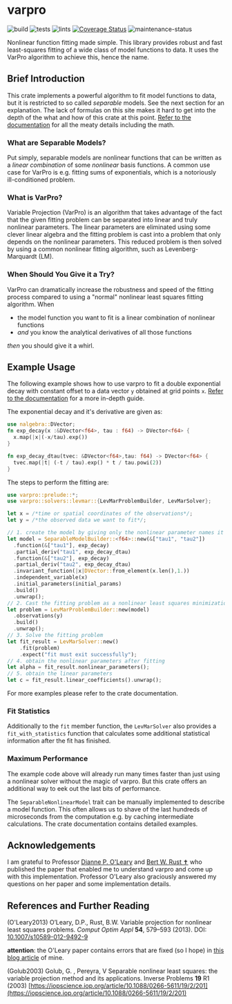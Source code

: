 # varpro

![build](https://github.com/geo-ant/varpro/workflows/build/badge.svg?branch=main)
![tests](https://github.com/geo-ant/varpro/workflows/tests/badge.svg?branch=main)
![lints](https://github.com/geo-ant/varpro/workflows/lints/badge.svg?branch=main)
[![Coverage Status](https://coveralls.io/repos/github/geo-ant/varpro/badge.svg?branch=main)](https://coveralls.io/github/geo-ant/varpro?branch=main)
![maintenance-status](https://img.shields.io/badge/maintenance-actively--developed-brightgreen.svg)

Nonlinear function fitting made simple. This library provides robust and fast 
least-squares fitting of a wide class of model functions to data.
It uses the VarPro algorithm to achieve this, hence the name.

## Brief Introduction

This crate implements a powerful algorithm
to fit model functions to data, but it is restricted to so called _separable_
models. See the next section for an explanation. The lack of formulas on this 
site makes it hard to get into the depth of the what and how of this crate at this point.
[Refer to the documentation](https://docs.rs/varpro/) for all the meaty details including the math.

### What are Separable Models?

Put simply, separable models are nonlinear functions that can be 
written as a *linear combination* of some *nonlinear* basis functions.
A common use case for VarPro is e.g. fitting sums of exponentials,
which is a notoriously ill-conditioned problem.

### What is VarPro?

Variable Projection (VarPro) is an algorithm that takes advantage of the fact 
that the given fitting problem can be separated into linear and truly nonlinear parameters.
The linear parameters are eliminated using some clever linear algebra
and the fitting problem is cast into a problem that only depends on the nonlinear parameters.
This reduced problem is then solved by using a common nonlinear fitting algorithm,
such as Levenberg-Marquardt (LM).

### When Should You Give it a Try?

VarPro can dramatically increase the robustness and speed of the fitting process
compared to using a "normal" nonlinear least squares fitting algorithm. When

* the model function you want to fit is a linear combination of nonlinear functions
* _and_ you know the analytical derivatives of all those functions

_then_ you should give it a whirl.

## Example Usage

The following example shows how to use varpro to fit a double exponential decay
with constant offset to a data vector `y` obtained at grid points `x`. 
[Refer to the documentation](https://docs.rs/varpro/) for a more in-depth guide.

The exponential decay and it's derivative are given as:

```rust
use nalgebra::DVector;
fn exp_decay(x :&DVector<f64>, tau : f64) -> DVector<f64> {
  x.map(|x|(-x/tau).exp())
}

fn exp_decay_dtau(tvec: &DVector<f64>,tau: f64) -> DVector<f64> {
  tvec.map(|t| (-t / tau).exp() * t / tau.powi(2))
}
```

The steps to perform the fitting are:

```rust
use varpro::prelude::*;
use varpro::solvers::levmar::{LevMarProblemBuilder, LevMarSolver};

let x = /*time or spatial coordinates of the observations*/;
let y = /*the observed data we want to fit*/;

// 1. create the model by giving only the nonlinear parameter names it depends on
let model = SeparableModelBuilder::<f64>::new(&["tau1", "tau2"])
  .function(&["tau1"], exp_decay)
  .partial_deriv("tau1", exp_decay_dtau)
  .function(&["tau2"], exp_decay)
  .partial_deriv("tau2", exp_decay_dtau)
  .invariant_function(|x|DVector::from_element(x.len(),1.))
  .independent_variable(x)
  .initial_parameters(initial_params)
  .build()
  .unwrap();
// 2. Cast the fitting problem as a nonlinear least squares minimization problem
let problem = LevMarProblemBuilder::new(model)
  .observations(y)
  .build()
  .unwrap();
// 3. Solve the fitting problem
let fit_result = LevMarSolver::new()
    .fit(problem)
    .expect("fit must exit successfully");
// 4. obtain the nonlinear parameters after fitting
let alpha = fit_result.nonlinear_parameters();
// 5. obtain the linear parameters
let c = fit_result.linear_coefficients().unwrap();
```

For more examples please refer to the crate documentation.

### Fit Statistics

Additionally to the `fit` member function, the `LevMarSolver` also provides a 
`fit_with_statistics` function that calculates some additional statistical
information after the fit has finished.

### Maximum Performance

The example code above will already run many times faster
than just using a nonlinear solver without the magic of varpro.
But this crate offers an additional way to eek out the last bits of  performance.

The `SeparableNonlinearModel` trait can be manually
implemented to describe a model function. This often allows us to shave of the 
last hundreds of microseconds from the computation e.g. by caching intermediate
calculations. The crate documentation contains detailed examples.

## Acknowledgements

I am grateful to Professor [Dianne P. O'Leary](http://www.cs.umd.edu/~oleary/)
and [Bert W. Rust &#10013;](https://math.nist.gov/~BRust/) who published the paper that 
enabled me to understand varpro and come up with this implementation.
Professor O'Leary also graciously answered my questions on her paper and
some implementation details.

## References and Further Reading

(O'Leary2013) O’Leary, D.P., Rust, B.W. Variable projection for nonlinear least squares problems.
*Comput Optim Appl* **54**, 579–593 (2013). DOI: [10.1007/s10589-012-9492-9](https://doi.org/10.1007/s10589-012-9492-9)

**attention**: the O'Leary paper contains errors that are fixed (so I hope)
in [this blog article](https://geo-ant.github.io/blog/2020/variable-projection-part-1-fundamentals/) of mine.

(Golub2003) Golub, G. , Pereyra, V Separable nonlinear least squares:
the variable projection method and its applications. Inverse Problems **19** R1 (2003)
[https://iopscience.iop.org/article/10.1088/0266-5611/19/2/201](https://iopscience.iop.org/article/10.1088/0266-5611/19/2/201)
